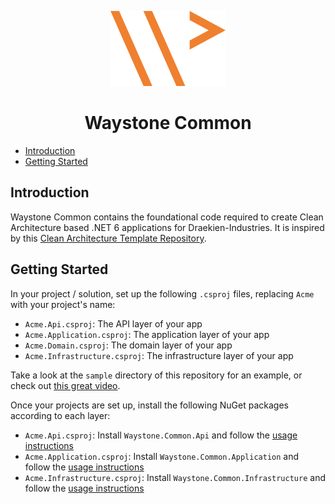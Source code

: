 <p align="center">
  <img src="docs/logo.svg" alt="logo">
</p>

<h1 align="center">Waystone Common</h1>

- [Introduction](#introduction)
- [Getting Started](#getting-started)

## Introduction

Waystone Common contains the foundational code required to create Clean Architecture based .NET 6 applications for
Draekien-Industries. It is inspired by
this [Clean Architecture Template Repository](https://github.com/jasontaylordev/CleanArchitecture).

## Getting Started

In your project / solution, set up the following `.csproj` files, replacing `Acme` with your project's name:

- `Acme.Api.csproj`: The API layer of your app
- `Acme.Application.csproj`: The application layer of your app
- `Acme.Domain.csproj`: The domain layer of your app
- `Acme.Infrastructure.csproj`: The infrastructure layer of your app

Take a look at the `sample` directory of this repository for an example, or check
out [this great video](https://www.youtube.com/watch?v=dK4Yb6-LxAk).

Once your projects are set up, install the following NuGet packages according to each layer:

- `Acme.Api.csproj`: Install `Waystone.Common.Api` and follow
  the [usage instructions](src/Waystone.Common.Api/README.md)
- `Acme.Application.csproj`: Install `Waystone.Common.Application` and follow
  the [usage instructions](src/Waystone.Common.Application/README.md)
- `Acme.Infrastructure.csproj`: Install `Waystone.Common.Infrastructure` and follow
  the [usage instructions](src/Waystone.Common.Infrastructure/README.md)
